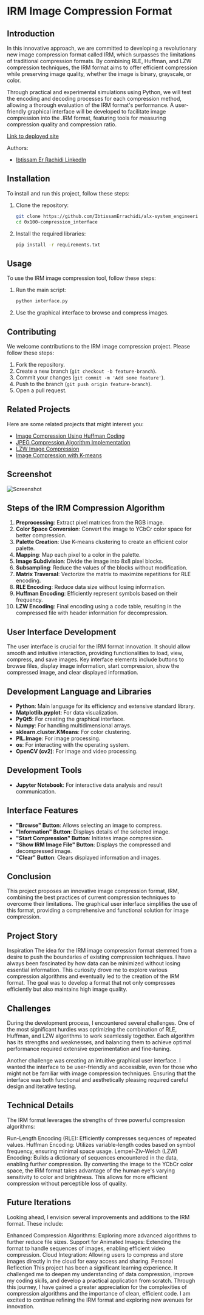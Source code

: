 # IRM Image Compression Format

## Introduction
In this innovative approach, we are committed to developing a revolutionary new image compression format called IRM, which surpasses the limitations of traditional compression formats. By combining RLE, Huffman, and LZW compression techniques, the IRM format aims to offer efficient compression while preserving image quality, whether the image is binary, grayscale, or color.

Through practical and experimental simulations using Python, we will test the encoding and decoding processes for each compression method, allowing a thorough evaluation of the IRM format's performance. A user-friendly graphical interface will be developed to facilitate image compression into the .IRM format, featuring tools for measuring compression quality and compression ratio.

[Link to deployed site](https://ibtissamerrachidi.github.io/)

Authors:
- [Ibtissam Er Rachidi LinkedIn](https://www.linkedin.com/in/ibtissam-er-rachidi-44a257255/?utm_source=share&utm_campaign=share_via&utm_content=profile&utm_medium=android_app)

## Installation
To install and run this project, follow these steps:

1. Clone the repository:
    ```bash
    git clone https://github.com/IbtissamErrachidi/alx-system_engineering-devops/blob/main
    cd 0x100-compression_interface
    ```
2. Install the required libraries:
    ```bash
    pip install -r requirements.txt
    ```

## Usage
To use the IRM image compression tool, follow these steps:

1. Run the main script:
    ```bash
    python interface.py
    ```
2. Use the graphical interface to browse and compress images.

## Contributing
We welcome contributions to the IRM image compression project. Please follow these steps:

1. Fork the repository.
2. Create a new branch (`git checkout -b feature-branch`).
3. Commit your changes (`git commit -m 'Add some feature'`).
4. Push to the branch (`git push origin feature-branch`).
5. Open a pull request.

## Related Projects
Here are some related projects that might interest you:
- [Image Compression Using Huffman Coding](https://github.com/rajatdiptabiswas/image-compression-using-huffman-coding)
- [JPEG Compression Algorithm Implementation](https://github.com/nitin42/jpeg-compression)
- [LZW Image Compression](https://github.com/arthurprs/lzw-image-compression)
- [Image Compression with K-means](https://github.com/bibekkakati/image-compression-using-k-means)

## Screenshot
![Screenshot](https://github.com/IbtissamErrachidi/IbtissamErrachidi.github.io)

## Steps of the IRM Compression Algorithm
1. **Preprocessing**: Extract pixel matrices from the RGB image.
2. **Color Space Conversion**: Convert the image to YCbCr color space for better compression.
3. **Palette Creation**: Use K-means clustering to create an efficient color palette.
4. **Mapping**: Map each pixel to a color in the palette.
5. **Image Subdivision**: Divide the image into 8x8 pixel blocks.
6. **Subsampling**: Reduce the values of the blocks without modification.
7. **Matrix Traversal**: Vectorize the matrix to maximize repetitions for RLE encoding.
8. **RLE Encoding**: Reduce data size without losing information.
9. **Huffman Encoding**: Efficiently represent symbols based on their frequency.
10. **LZW Encoding**: Final encoding using a code table, resulting in the compressed file with header information for decompression.

## User Interface Development
The user interface is crucial for the IRM format innovation. It should allow smooth and intuitive interaction, providing functionalities to load, view, compress, and save images. Key interface elements include buttons to browse files, display image information, start compression, show the compressed image, and clear displayed information.

## Development Language and Libraries
- **Python**: Main language for its efficiency and extensive standard library.
- **Matplotlib.pyplot**: For data visualization.
- **PyQt5**: For creating the graphical interface.
- **Numpy**: For handling multidimensional arrays.
- **sklearn.cluster.KMeans**: For color clustering.
- **PIL.Image**: For image processing.
- **os**: For interacting with the operating system.
- **OpenCV (cv2)**: For image and video processing.

## Development Tools
- **Jupyter Notebook**: For interactive data analysis and result communication.

## Interface Features
- **"Browse" Button**: Allows selecting an image to compress.
- **"Information" Button**: Displays details of the selected image.
- **"Start Compression" Button**: Initiates image compression.
- **"Show IRM Image File" Button**: Displays the compressed and decompressed image.
- **"Clear" Button**: Clears displayed information and images.

## Conclusion
This project proposes an innovative image compression format, IRM, combining the best practices of current compression techniques to overcome their limitations. The graphical user interface simplifies the use of this format, providing a comprehensive and functional solution for image compression.





## Project Story
Inspiration
The idea for the IRM image compression format stemmed from a desire to push the boundaries of existing compression techniques. I have always been fascinated by how data can be minimized without losing essential information. This curiosity drove me to explore various compression algorithms and eventually led to the creation of the IRM format. The goal was to develop a format that not only compresses efficiently but also maintains high image quality.

## Challenges
During the development process, I encountered several challenges. One of the most significant hurdles was optimizing the combination of RLE, Huffman, and LZW algorithms to work seamlessly together. Each algorithm has its strengths and weaknesses, and balancing them to achieve optimal performance required extensive experimentation and fine-tuning.

Another challenge was creating an intuitive graphical user interface. I wanted the interface to be user-friendly and accessible, even for those who might not be familiar with image compression techniques. Ensuring that the interface was both functional and aesthetically pleasing required careful design and iterative testing.

## Technical Details
The IRM format leverages the strengths of three powerful compression algorithms:

Run-Length Encoding (RLE): Efficiently compresses sequences of repeated values.
Huffman Encoding: Utilizes variable-length codes based on symbol frequency, ensuring minimal space usage.
Lempel-Ziv-Welch (LZW) Encoding: Builds a dictionary of sequences encountered in the data, enabling further compression.
By converting the image to the YCbCr color space, the IRM format takes advantage of the human eye's varying sensitivity to color and brightness. This allows for more efficient compression without perceptible loss of quality.

## Future Iterations
Looking ahead, I envision several improvements and additions to the IRM format. These include:

Enhanced Compression Algorithms: Exploring more advanced algorithms to further reduce file sizes.
Support for Animated Images: Extending the format to handle sequences of images, enabling efficient video compression.
Cloud Integration: Allowing users to compress and store images directly in the cloud for easy access and sharing.
Personal Reflection
This project has been a significant learning experience. It challenged me to deepen my understanding of data compression, improve my coding skills, and develop a practical application from scratch. Through this journey, I have gained a greater appreciation for the complexities of compression algorithms and the importance of clean, efficient code. I am excited to continue refining the IRM format and exploring new avenues for innovation.


